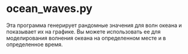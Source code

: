 # ocean_waves.py

Эта программа генерирует рандомные значения для волн океана и показывает их на графике. Вы можете использовать ее для моделирования волнения океана на определенном месте и в определенное время.
